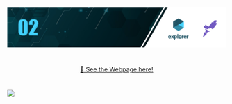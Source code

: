 <img src="https://github.com/jacksonMarcelinoFreitas/Treine_me/blob/master/images/imagem%20para%20Readme.png?raw=true"/>

#

<p style="text-align:center"><a  href="https://jacksonmarcelinofreitas.github.io/Treine_me/">👀 See the Webpage here!</a></p>

#

<img width=1080 src="https://user-images.githubusercontent.com/88464195/187088946-cc2a40bc-89ce-430a-87a5-0e2e09034b03.png"/>
